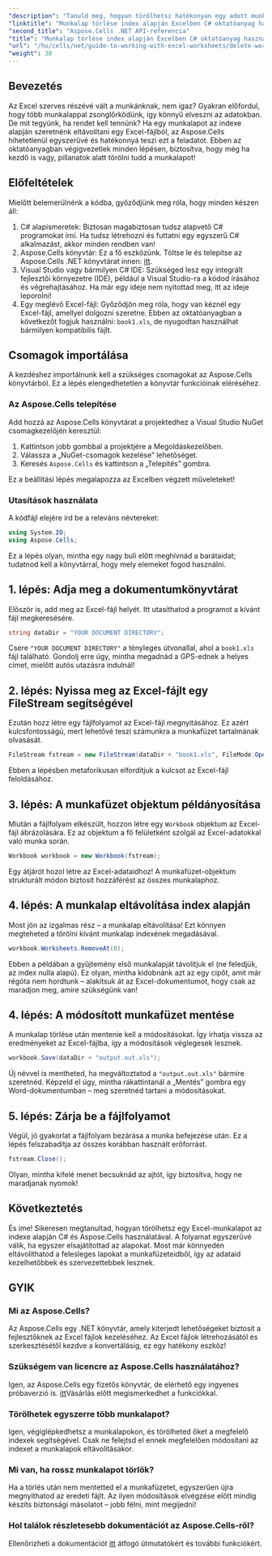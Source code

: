 ```yaml
---
"description": "Tanuld meg, hogyan törölhetsz hatékonyan egy adott munkalapot egy Excel-fájlból az indexe alapján C# és az Aspose.Cells könyvtár használatával. Kövesd ezt az egyszerű, lépésről lépésre haladó útmutatót."
"linktitle": "Munkalap törlése index alapján Excelben C# oktatóanyag használatával"
"second_title": "Aspose.Cells .NET API-referencia"
"title": "Munkalap törlése index alapján Excelben C# oktatóanyag használatával"
"url": "/hu/cells/net/guide-to-working-with-excel-worksheets/delete-worksheet-by-index-excel-csharp-tutorial/"
"weight": 30
---
```


## Bevezetés

Az Excel szerves részévé vált a munkánknak, nem igaz? Gyakran előfordul, hogy több munkalappal zsonglőrködünk, így könnyű elveszni az adatokban. De mit tegyünk, ha rendet kell tennünk? Ha egy munkalapot az indexe alapján szeretnénk eltávolítani egy Excel-fájlból, az Aspose.Cells hihetetlenül egyszerűvé és hatékonnyá teszi ezt a feladatot. Ebben az oktatóanyagban végigvezetlek minden lépésen, biztosítva, hogy még ha kezdő is vagy, pillanatok alatt törölni tudd a munkalapot!

## Előfeltételek

Mielőtt belemerülnénk a kódba, győződjünk meg róla, hogy minden készen áll:

1. C# alapismeretek: Biztosan magabiztosan tudsz alapvető C# programokat írni. Ha tudsz létrehozni és futtatni egy egyszerű C# alkalmazást, akkor minden rendben van!
2. Aspose.Cells könyvtár: Ez a fő eszközünk. Töltse le és telepítse az Aspose.Cells .NET könyvtárat innen: [itt](https://releases.aspose.com/cells/net/).
3. Visual Studio vagy bármilyen C# IDE: Szükséged lesz egy integrált fejlesztői környezetre (IDE), például a Visual Studio-ra a kódod írásához és végrehajtásához. Ha már egy ideje nem nyitottad meg, itt az ideje leporolni!
4. Egy meglévő Excel-fájl: Győződjön meg róla, hogy van kéznél egy Excel-fájl, amellyel dolgozni szeretne. Ebben az oktatóanyagban a következőt fogjuk használni: `book1.xls`, de nyugodtan használhat bármilyen kompatibilis fájlt.

## Csomagok importálása

A kezdéshez importálnunk kell a szükséges csomagokat az Aspose.Cells könyvtárból. Ez a lépés elengedhetetlen a könyvtár funkcióinak eléréséhez.

### Az Aspose.Cells telepítése

Add hozzá az Aspose.Cells könyvtárat a projektedhez a Visual Studio NuGet csomagkezelőjén keresztül:

1. Kattintson jobb gombbal a projektjére a Megoldáskezelőben.
2. Válassza a „NuGet-csomagok kezelése” lehetőséget.
3. Keresés `Aspose.Cells` és kattintson a „Telepítés” gombra.

Ez a beállítási lépés megalapozza az Excelben végzett műveleteket!

### Utasítások használata

A kódfájl elejére írd be a releváns névtereket:

```csharp
using System.IO;
using Aspose.Cells;
```

Ez a lépés olyan, mintha egy nagy buli előtt meghívnád a barátaidat; tudatnod kell a könyvtárral, hogy mely elemeket fogod használni.

## 1. lépés: Adja meg a dokumentumkönyvtárat

Először is, add meg az Excel-fájl helyét. Itt utasíthatod a programot a kívánt fájl megkeresésére.

```csharp
string dataDir = "YOUR DOCUMENT DIRECTORY";
```

Csere `"YOUR DOCUMENT DIRECTORY"` a tényleges útvonallal, ahol a `book1.xls` fájl található. Gondolj erre úgy, mintha megadnád a GPS-ednek a helyes címet, mielőtt autós utazásra indulnál!

## 2. lépés: Nyissa meg az Excel-fájlt egy FileStream segítségével

Ezután hozz létre egy fájlfolyamot az Excel-fájl megnyitásához. Ez azért kulcsfontosságú, mert lehetővé teszi számunkra a munkafüzet tartalmának olvasását.

```csharp
FileStream fstream = new FileStream(dataDir + "book1.xls", FileMode.Open);
```

Ebben a lépésben metaforikusan elfordítjuk a kulcsot az Excel-fájl feloldásához.

## 3. lépés: A munkafüzet objektum példányosítása

Miután a fájlfolyam elkészült, hozzon létre egy `Workbook` objektum az Excel-fájl ábrázolására. Ez az objektum a fő felületként szolgál az Excel-adatokkal való munka során.

```csharp
Workbook workbook = new Workbook(fstream);
```

Egy átjárót hozol létre az Excel-adataidhoz! A munkafüzet-objektum strukturált módon biztosít hozzáférést az összes munkalaphoz.

## 4. lépés: A munkalap eltávolítása index alapján

Most jön az izgalmas rész – a munkalap eltávolítása! Ezt könnyen megteheted a törölni kívánt munkalap indexének megadásával. 

```csharp
workbook.Worksheets.RemoveAt(0);
```

Ebben a példában a gyűjtemény első munkalapját távolítjuk el (ne feledjük, az index nulla alapú). Ez olyan, mintha kidobnánk azt az egy cipőt, amit már régóta nem hordtunk – alakítsuk át az Excel-dokumentumot, hogy csak az maradjon meg, amire szükségünk van!

## 4. lépés: A módosított munkafüzet mentése

A munkalap törlése után mentenie kell a módosításokat. Így írhatja vissza az eredményeket az Excel-fájlba, így a módosítások véglegesek lesznek.

```csharp
workbook.Save(dataDir + "output.out.xls");
```

Új névvel is mentheted, ha megváltoztatod a `"output.out.xls"` bármire szeretnéd. Képzeld el úgy, mintha rákattintanál a „Mentés” gombra egy Word-dokumentumban – meg szeretnéd tartani a módosításokat.

## 5. lépés: Zárja be a fájlfolyamot

Végül, jó gyakorlat a fájlfolyam bezárása a munka befejezése után. Ez a lépés felszabadítja az összes korábban használt erőforrást.

```csharp
fstream.Close();
```

Olyan, mintha kifelé menet becsuknád az ajtót, így biztosítva, hogy ne maradjanak nyomok!

## Következtetés

És íme! Sikeresen megtanultad, hogyan törölhetsz egy Excel-munkalapot az indexe alapján C# és Aspose.Cells használatával. A folyamat egyszerűvé válik, ha egyszer elsajátítottad az alapokat. Most már könnyedén eltávolíthatod a felesleges lapokat a munkafüzeteidből, így az adataid kezelhetőbbek és szervezettebbek lesznek.

## GYIK

### Mi az Aspose.Cells?
Az Aspose.Cells egy .NET könyvtár, amely kiterjedt lehetőségeket biztosít a fejlesztőknek az Excel fájlok kezeléséhez. Az Excel fájlok létrehozásától és szerkesztésétől kezdve a konvertálásig, ez egy hatékony eszköz!

### Szükségem van licencre az Aspose.Cells használatához?
Igen, az Aspose.Cells egy fizetős könyvtár, de elérhető egy ingyenes próbaverzió is. [itt](https://releases.aspose.com/)Vásárlás előtt megismerkedhet a funkciókkal.

### Törölhetek egyszerre több munkalapot?
Igen, végiglépkedhetsz a munkalapokon, és törölheted őket a megfelelő indexek segítségével. Csak ne felejtsd el ennek megfelelően módosítani az indexet a munkalapok eltávolításakor.

### Mi van, ha rossz munkalapot törlök?
Ha a törlés után nem mentetted el a munkafüzetet, egyszerűen újra megnyithatod az eredeti fájlt. Az ilyen módosítások elvégzése előtt mindig készíts biztonsági másolatot – jobb félni, mint megijedni!

### Hol találok részletesebb dokumentációt az Aspose.Cells-ről?
Ellenőrizheti a dokumentációt [itt](https://reference.aspose.com/cells/net/) átfogó útmutatókért és további funkciókért.